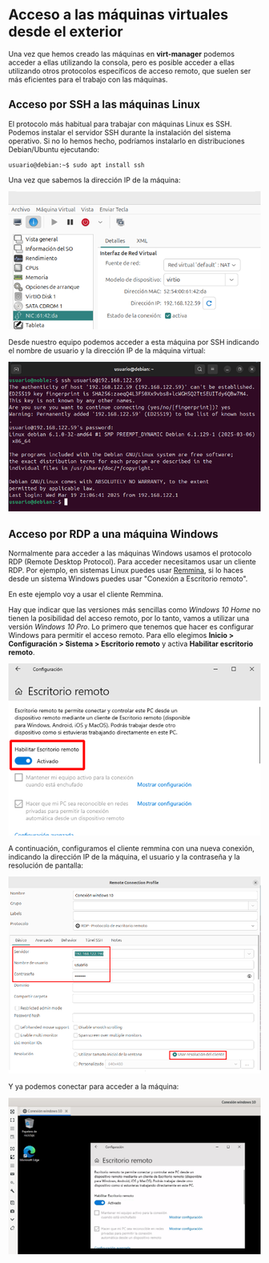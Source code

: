 # Acceso a las máquinas virtuales desde el exterior

Una vez que hemos creado las máquinas en **virt-manager** podemos acceder a ellas utilizando la consola, pero es posible acceder a ellas utilizando otros protocolos específicos de acceso remoto, que suelen ser más eficientes para el trabajo con las máquinas.

## Acceso por SSH a las máquinas Linux

El protocolo más habitual para trabajar con máquinas Linux es SSH. Podemos instalar el servidor SSH durante la instalación del sistema operativo. Si no lo hemos hecho, podríamos instalarlo en distribuciones Debian/Ubuntu ejecutando:

    usuario@debian:~$ sudo apt install ssh

Una vez que sabemos la dirección IP de la máquina:

![acceso](img/detalles9.png)

Desde nuestro equipo podemos acceder a esta máquina por SSH indicando el nombre de usuario y la dirección IP de la máquina virtual:

![acceso](img/acceso1.png)

## Acceso por RDP a una máquina Windows

Normalmente para acceder a las máquinas Windows usamos el protocolo RDP (Remote Desktop Protocol). Para acceder necesitamos usar un cliente RDP. Por ejemplo, en sistemas Linux puedes usar [Remmina](https://remmina.org/), si lo haces desde un sistema Windows puedes usar "Conexión a Escritorio remoto".

En este ejemplo voy a usar el cliente Remmina.

Hay que indicar que las versiones más sencillas como *Windows 10 Home* no tienen la posibilidad del acceso remoto, por lo tanto, vamos a utilizar una versión *Windows 10 Pro*. Lo primero que tenemos que hacer es configurar Windows para permitir el acceso remoto. Para ello elegimos **Inicio > Configuración  > Sistema > Escritorio remoto** y activa **Habilitar escritorio remoto**.

![acceso](img/acceso2.png)

A continuación, configuramos el cliente remmina con una nueva conexión, indicando la dirección IP de la máquina, el usuario y la contraseña y la resolución de pantalla:

![acceso](img/acceso3.png)

Y ya podemos conectar para acceder a la máquina:

![acceso](img/acceso4.png)

